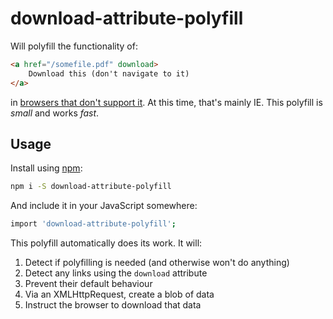 # download-attribute-polyfill

Will polyfill the functionality of:

```html
<a href="/somefile.pdf" download>
    Download this (don't navigate to it)
</a>
```

in [browsers that don't support it](https://www.caniuse.com/#feat=download). At this time, that's mainly IE. This polyfill is *small* and works *fast*.

## Usage

Install using [npm](https://docs.npmjs.com/about-npm/):

```sh
npm i -S download-attribute-polyfill
```
And include it in your JavaScript somewhere:

```sh
import 'download-attribute-polyfill';
```

This polyfill automatically does its work. It will:

1. Detect if polyfilling is needed (and otherwise won't do anything)
2. Detect any links using the `download` attribute
3. Prevent their default behaviour
4. Via an XMLHttpRequest, create a blob of data
5. Instruct the browser to download that data

